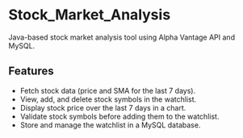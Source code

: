 # Stock_Market_Analysis
Java-based stock market analysis tool using Alpha Vantage API and MySQL.

## Features
- Fetch stock data (price and SMA for the last 7 days).
- View, add, and delete stock symbols in the watchlist.
- Display stock price over the last 7 days in a chart.
- Validate stock symbols before adding them to the watchlist.
- Store and manage the watchlist in a MySQL database.

